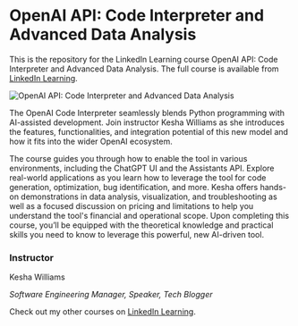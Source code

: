# OpenAI API: Code Interpreter and Advanced Data Analysis
This is the repository for the LinkedIn Learning course OpenAI API: Code Interpreter and Advanced Data Analysis. The full course is available from [LinkedIn Learning][lil-course-url].

![OpenAI API: Code Interpreter and Advanced Data Analysis][lil-thumbnail-url] 

The OpenAI Code Interpreter seamlessly blends Python programming with AI-assisted development. Join instructor Kesha Williams as she introduces the features, functionalities, and integration potential of this new model and how it fits into the wider OpenAI ecosystem.

The course guides you through how to enable the tool in various environments, including the ChatGPT UI and the Assistants API. Explore real-world applications as you learn how to leverage the tool for code generation, optimization, bug identification, and more. Kesha offers hands-on demonstrations in data analysis, visualization, and troubleshooting as well as a focused discussion on pricing and limitations to help you understand the tool's financial and operational scope. Upon completing this course, you’ll be equipped with the theoretical knowledge and practical skills you need to know to leverage this powerful, new AI-driven tool.


### Instructor

Kesha Williams
                            
_Software Engineering Manager, Speaker, Tech Blogger_

                            

Check out my other courses on [LinkedIn Learning](https://www.linkedin.com/learning/instructors/kesha-williams).

[lil-course-url]: https://www.linkedin.com/learning/openai-api-code-interpreter-and-advanced-data-analysis
[lil-thumbnail-url]: https://media.licdn.com/dms/image/D560DAQGU7FDolKX0xA/learning-public-crop_675_1200/0/1707435191976?e=2147483647&v=beta&t=ldQ-BxgEI67ahIw7Hnpun6tTzXE0sQ-wdNsYWvNYWB0
